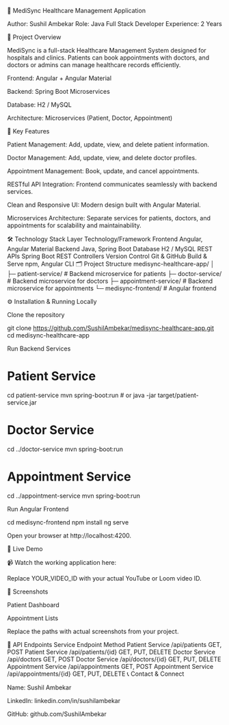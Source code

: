 🏥 MediSync Healthcare Management Application

Author: Sushil Ambekar
Role: Java Full Stack Developer
Experience: 2 Years

🌟 Project Overview

MediSync is a full-stack Healthcare Management System designed for hospitals and clinics. Patients can book appointments with doctors, and doctors or admins can manage healthcare records efficiently.

Frontend: Angular + Angular Material

Backend: Spring Boot Microservices

Database: H2 / MySQL

Architecture: Microservices (Patient, Doctor, Appointment)

🔑 Key Features

Patient Management: Add, update, view, and delete patient information.

Doctor Management: Add, update, view, and delete doctor profiles.

Appointment Management: Book, update, and cancel appointments.

RESTful API Integration: Frontend communicates seamlessly with backend services.

Clean and Responsive UI: Modern design built with Angular Material.

Microservices Architecture: Separate services for patients, doctors, and appointments for scalability and maintainability.

🛠 Technology Stack
Layer	Technology/Framework
Frontend	Angular, Angular Material
Backend	Java, Spring Boot
Database	H2 / MySQL
REST APIs	Spring Boot REST Controllers
Version Control	Git & GitHub
Build & Serve	npm, Angular CLI
🗂 Project Structure
medisync-healthcare-app/
│
├─ patient-service/        # Backend microservice for patients
├─ doctor-service/         # Backend microservice for doctors
├─ appointment-service/    # Backend microservice for appointments
└─ medisync-frontend/      # Angular frontend

⚙️ Installation & Running Locally

Clone the repository

git clone https://github.com/SushilAmbekar/medisync-healthcare-app.git
cd medisync-healthcare-app


Run Backend Services

# Patient Service
cd patient-service
mvn spring-boot:run  # or java -jar target/patient-service.jar

# Doctor Service
cd ../doctor-service
mvn spring-boot:run

# Appointment Service
cd ../appointment-service
mvn spring-boot:run


Run Angular Frontend

cd medisync-frontend
npm install
ng serve


Open your browser at http://localhost:4200.

🎥 Live Demo

📹 Watch the working application here:


Replace YOUR_VIDEO_ID with your actual YouTube or Loom video ID.

📸 Screenshots

Patient Dashboard

Appointment Lists


Replace the paths with actual screenshots from your project.

📡 API Endpoints
Service	Endpoint	Method
Patient Service	/api/patients	GET, POST
Patient Service	/api/patients/{id}	GET, PUT, DELETE
Doctor Service	/api/doctors	GET, POST
Doctor Service	/api/doctors/{id}	GET, PUT, DELETE
Appointment Service	/api/appointments	GET, POST
Appointment Service	/api/appointments/{id}	GET, PUT, DELETE
📞 Contact & Connect

Name: Sushil Ambekar

LinkedIn: linkedin.com/in/sushilambekar

GitHub: github.com/SushilAmbekar
